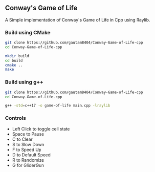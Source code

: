 ## Conway's Game of Life

A Simple implementation of Conway's Game of Life in Cpp using Raylib.

### Build using CMake

```bash
git clone https://github.com/gautam8404/Conway-Game-of-Life-cpp
cd Conway-Game-of-Life-cpp

mkdir build
cd build
cmake ..
make
```

### Build using g++

```bash
git clone https://github.com/gautam8404/Conway-Game-of-Life-cpp
cd Conway-Game-of-Life-cpp

g++ -std=c++17 -o game-of-life main.cpp -lraylib
```

### Controls

-  Left Click to toggle cell state
-  Space to Pause
-  C to Clear
-  S to Slow Down
-  F to Speed Up
-  D to Default Speed
-  R to Randomize
-  G for GliderGun
